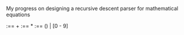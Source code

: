 My progress on designing a recursive descent parser for mathematical equations

<expr> :== <term> + <expr>
<term> :== <factor> * <term>
<factor> :== (<expr>) | [0 - 9]
